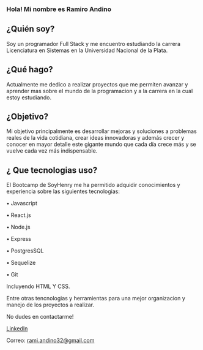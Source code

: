 ### Hola! Mi nombre es Ramiro Andino

## ¿Quién soy? 

Soy un programador Full Stack y me encuentro estudiando la carrera Licenciatura en Sistemas en la Universidad Nacional de la Plata.

## ¿Qué hago? 

Actualmente me dedico a realizar proyectos que me permiten avanzar y aprender mas sobre el mundo de la programacion y a la carrera en la cual estoy estudiando.

## ¿Objetivo? 

Mi objetivo principalmente es desarrollar mejoras y soluciones a problemas reales de la vida cotidiana, crear ideas innovadoras y además crecer y conocer en mayor detalle este gigante mundo que cada día crece más y se vuelve cada vez más indispensable.

## ¿ Que tecnologias uso?

El Bootcamp de SoyHenry me ha permitido adquidir conocimientos y experiencia sobre las siguientes tecnologias:

• Javascript

• React.js

• Node.js

• Express
 
• PostgresSQL

• Sequelize

• Git

Incluyendo HTML Y CSS.

Entre otras tencnologias y herramientas para una mejor organizacion y manejo de los proyectos a realizar.

No dudes en contactarme!

[LinkedIn](https://www.linkedin.com/in/ramiro-andino-74455a1b9/)

Correo: rami.andino32@gmail.com
